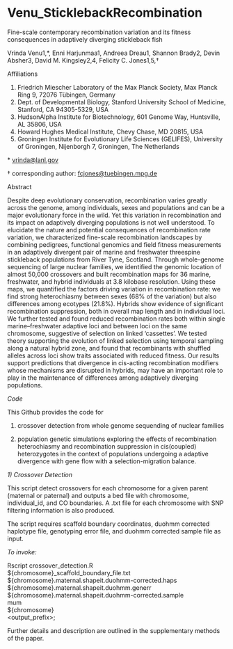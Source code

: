 # Venu_SticklebackRecombination

Fine-scale contemporary recombination variation and its fitness consequences in adaptively diverging stickleback fish

Vrinda Venu1,*, Enni Harjunmaa1, Andreea Dreau1, Shannon Brady2, Devin Absher3, David M. Kingsley2,4, Felicity C. Jones1,5,†

Affiliations
1.	Friedrich Miescher Laboratory of the Max Planck Society, Max Planck Ring 9, 72076 Tübingen, Germany
2.	Dept. of Developmental Biology, Stanford University School of Medicine, Stanford, CA 94305-5329, USA
3.	HudsonAlpha Institute for Biotechnology, 601 Genome Way, Huntsville, AL 35806, USA
4.	Howard Hughes Medical Institute, Chevy Chase, MD 20815, USA
5.	Groningen Institute for Evolutionary Life Sciences (GELIFES), University of Groningen, Nijenborgh 7, Groningen, The Netherlands

\* vrinda@lanl.gov

† corresponding author: fcjones@tuebingen.mpg.de

Abstract

Despite deep evolutionary conservation, recombination varies greatly across the genome, among individuals, sexes and populations and can be a major evolutionary force in the wild. Yet this variation in recombination and its impact on adaptively diverging populations is not well understood. To elucidate the nature and potential consequences of recombination rate variation, we characterized fine-scale recombination landscapes by combining pedigrees, functional genomics and field fitness measurements in an adaptively divergent pair of marine and freshwater threespine stickleback populations from River Tyne, Scotland. Through whole-genome sequencing of large nuclear families, we identified the genomic location of almost 50,000 crossovers and built recombination maps for 36 marine, freshwater, and hybrid individuals at 3.8 kilobase resolution. Using these maps, we quantified the factors driving variation in recombination rate: we find strong heterochiasmy between sexes (68% of the variation) but also differences among ecotypes (21.8%). Hybrids show evidence of significant recombination suppression, both in overall map length and in individual loci. We further tested and found reduced recombination rates both within single marine–freshwater adaptive loci and between loci on the same chromosome, suggestive of selection on linked ‘cassettes’. We tested theory supporting the evolution of linked selection using temporal sampling along a natural hybrid zone, and found that recombinants with shuffled alleles across loci show traits associated with reduced fitness. Our results support predictions that divergence in cis-acting recombination modifiers whose mechanisms are disrupted in hybrids, may have an important role to play in the maintenance of differences among adaptively diverging populations.


*Code*

This Github provides the code for 

1) crossover detection from whole genome sequending of nuclear families

2) population genetic simulations exploring the effects of recombination heterochiasmy and recombination suppression in cis(coupled) heterozygotes in the context of populations undergoing a adaptive divergence with gene flow with a selection-migration balance.  

*1) Crossover Detection*

This script detect crossovers for each chromosome for a given parent (maternal or paternal) and outputs a bed file with chromosome, individual_id, and CO boundaries. A .txt file for each chromosome with SNP filtering information is also produced.

The script requires scaffold boundary coordinates, duohmm corrected haplotype file, genotyping error file, and duohmm corrected sample file as input. 

*To invoke:*

Rscript crossover_detection.R \
        ${chromosome}_scaffold_boundary_file.txt \
        ${chromosome}.maternal.shapeit.duohmm-corrected.haps \
        ${chromosome}.maternal.shapeit.duohmm.generr \
        ${chromosome}.maternal.shapeit.duohmm-corrected.sample \
        mum \
        ${chromosome} \
        <output_prefix>;

Further details and description are outlined in the supplementary methods of the paper.
